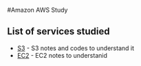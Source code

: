 #Amazon AWS Study

## List of services studied

  - [S3](/S3) - S3 notes and codes to understand it
  - [EC2](/EC2) - EC2 notes to understanid
